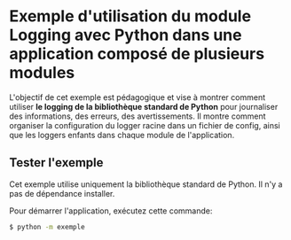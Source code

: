 # Exemple d'utilisation du module Logging avec Python dans une application composé de plusieurs modules 

L'objectif de cet exemple est pédagogique et vise à montrer comment utiliser **le logging de la bibliothèque standard de Python** pour journaliser des informations, des erreurs, des avertissements. Il montre comment organiser la configuration du logger racine dans un fichier de config, ainsi que les loggers enfants dans chaque module de l'application. 

## Tester l'exemple

Cet exemple utilise uniquement la bibliothèque standard de Python. Il n'y a pas de dépendance installer.

Pour démarrer l'application, exécutez cette commande:
```bash
$ python -m exemple
```
